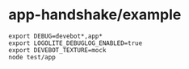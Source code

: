 # app-handshake/example

```shell
export DEBUG=devebot*,app*
export LOGOLITE_DEBUGLOG_ENABLED=true
export DEVEBOT_TEXTURE=mock
node test/app
```
